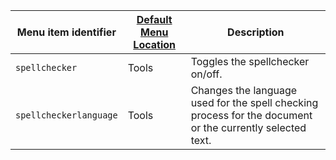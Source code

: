 | Menu item identifier   | [Default Menu Location]({{site.baseurl}}/interface/menus/menus-configuration-options/#examplethetinymcedefaultmenuitems) | Description                                                                                               |
|------------------------|----------------------------------------------------------------------------------------------------------|-----------------------------------------------------------------------------------------------------------|
| `spellchecker`         | Tools                                                                                                    | Toggles the spellchecker on/off.                                                                          |
| `spellcheckerlanguage` | Tools                                                                                                    | Changes the language used for the spell checking process for the document or the currently selected text. |